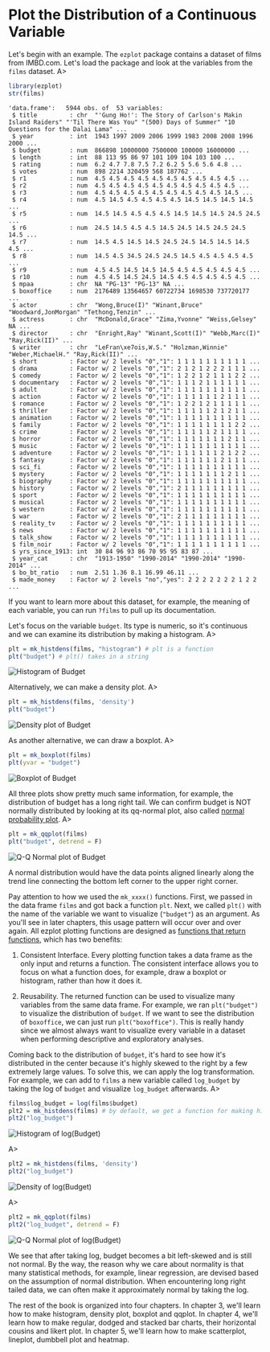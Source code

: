 # Plot the Distribution of a Continuous Variable

Let's begin with an example. The `ezplot` package contains a dataset of films from IMBD.com. Let's load the package and look at the variables from the `films` dataset.
A>

```r
library(ezplot)
str(films)
```

```
'data.frame':	5944 obs. of  53 variables:
 $ title         : chr  "'Gung Ho!': The Story of Carlson's Makin Island Raiders" "'Til There Was You" "(500) Days of Summer" "10 Questions for the Dalai Lama" ...
 $ year          : int  1943 1997 2009 2006 1999 1983 2008 2008 1996 2000 ...
 $ budget        : num  866898 10000000 7500000 100000 16000000 ...
 $ length        : int  88 113 95 86 97 101 109 104 103 100 ...
 $ rating        : num  6.2 4.7 7.8 7.5 7.2 6.2 5 5.6 5.6 4.8 ...
 $ votes         : num  898 2214 320459 568 187762 ...
 $ r1            : num  4.5 4.5 4.5 4.5 4.5 4.5 4.5 4.5 4.5 4.5 ...
 $ r2            : num  4.5 4.5 4.5 4.5 4.5 4.5 4.5 4.5 4.5 4.5 ...
 $ r3            : num  4.5 4.5 4.5 4.5 4.5 4.5 4.5 4.5 4.5 14.5 ...
 $ r4            : num  4.5 14.5 4.5 4.5 4.5 4.5 14.5 14.5 14.5 14.5 ...
 $ r5            : num  14.5 14.5 4.5 4.5 4.5 14.5 14.5 14.5 24.5 24.5 ...
 $ r6            : num  24.5 14.5 4.5 4.5 14.5 24.5 14.5 24.5 24.5 14.5 ...
 $ r7            : num  14.5 4.5 14.5 14.5 24.5 24.5 14.5 14.5 14.5 4.5 ...
 $ r8            : num  14.5 4.5 34.5 24.5 24.5 14.5 4.5 4.5 4.5 4.5 ...
 $ r9            : num  4.5 4.5 14.5 14.5 14.5 4.5 4.5 4.5 4.5 4.5 ...
 $ r10           : num  4.5 4.5 14.5 24.5 14.5 4.5 4.5 4.5 4.5 4.5 ...
 $ mpaa          : chr  NA "PG-13" "PG-13" NA ...
 $ boxoffice     : num  2176489 13564657 60722734 1698530 737720177 ...
 $ actor         : chr  "Wong,Bruce(I)" "Winant,Bruce" "Woodward,JonMorgan" "Tethong,Tenzin" ...
 $ actress       : chr  "McDonald,Grace" "Zima,Yvonne" "Weiss,Gelsey" NA ...
 $ director      : chr  "Enright,Ray" "Winant,Scott(I)" "Webb,Marc(I)" "Ray,Rick(II)" ...
 $ writer        : chr  "LeFran\xe7ois,W.S." "Holzman,Winnie" "Weber,MichaelH." "Ray,Rick(II)" ...
 $ short         : Factor w/ 2 levels "0","1": 1 1 1 1 1 1 1 1 1 1 ...
 $ drama         : Factor w/ 2 levels "0","1": 2 1 2 1 2 2 2 1 1 1 ...
 $ comedy        : Factor w/ 2 levels "0","1": 1 2 2 1 2 1 1 1 2 2 ...
 $ documentary   : Factor w/ 2 levels "0","1": 1 1 1 2 1 1 1 1 1 1 ...
 $ adult         : Factor w/ 2 levels "0","1": 1 1 1 1 1 1 1 1 1 1 ...
 $ action        : Factor w/ 2 levels "0","1": 1 1 1 1 1 1 2 1 1 1 ...
 $ romance       : Factor w/ 2 levels "0","1": 1 2 2 1 2 1 1 1 1 1 ...
 $ thriller      : Factor w/ 2 levels "0","1": 1 1 1 1 1 2 1 2 1 1 ...
 $ animation     : Factor w/ 2 levels "0","1": 1 1 1 1 1 1 1 1 1 1 ...
 $ family        : Factor w/ 2 levels "0","1": 1 1 1 1 1 1 1 1 2 2 ...
 $ crime         : Factor w/ 2 levels "0","1": 1 1 1 1 1 2 1 1 1 1 ...
 $ horror        : Factor w/ 2 levels "0","1": 1 1 1 1 1 1 1 2 1 1 ...
 $ music         : Factor w/ 2 levels "0","1": 1 1 1 1 1 1 1 1 1 1 ...
 $ adventure     : Factor w/ 2 levels "0","1": 1 1 1 1 1 1 2 1 2 2 ...
 $ fantasy       : Factor w/ 2 levels "0","1": 1 1 1 1 1 1 2 1 1 1 ...
 $ sci_fi        : Factor w/ 2 levels "0","1": 1 1 1 1 1 1 1 1 1 1 ...
 $ mystery       : Factor w/ 2 levels "0","1": 1 1 1 1 1 1 1 2 1 1 ...
 $ biography     : Factor w/ 2 levels "0","1": 1 1 1 1 1 1 1 1 1 1 ...
 $ history       : Factor w/ 2 levels "0","1": 2 1 1 1 1 1 1 1 1 1 ...
 $ sport         : Factor w/ 2 levels "0","1": 1 1 1 1 1 1 1 1 1 1 ...
 $ musical       : Factor w/ 2 levels "0","1": 1 1 1 1 1 1 1 1 1 1 ...
 $ western       : Factor w/ 2 levels "0","1": 1 1 1 1 1 1 1 1 1 1 ...
 $ war           : Factor w/ 2 levels "0","1": 2 1 1 1 1 1 1 1 1 1 ...
 $ reality_tv    : Factor w/ 2 levels "0","1": 1 1 1 1 1 1 1 1 1 1 ...
 $ news          : Factor w/ 2 levels "0","1": 1 1 1 1 1 1 1 1 1 1 ...
 $ talk_show     : Factor w/ 2 levels "0","1": 1 1 1 1 1 1 1 1 1 1 ...
 $ film_noir     : Factor w/ 2 levels "0","1": 1 1 1 1 1 1 1 1 1 1 ...
 $ yrs_since_1913: int  30 84 96 93 86 70 95 95 83 87 ...
 $ year_cat      : chr  "1913-1950" "1990-2014" "1990-2014" "1990-2014" ...
 $ bo_bt_ratio   : num  2.51 1.36 8.1 16.99 46.11 ...
 $ made_money    : Factor w/ 2 levels "no","yes": 2 2 2 2 2 2 2 1 2 2 ...
```

If you want to learn more about this dataset, for example, the meaning of each variable, you can run `?films` to pull up its documentation. 

Let's focus on the variable `budget`. Its type is numeric, so it's continuous and we can examine its distribution by making a histogram.
A>

```r
plt = mk_histdens(films, "histogram") # plt is a function
plt("budget") # plt() takes in a string
```

![Histogram of Budget](images/hist_budget-1.png)

Alternatively, we can make a density plot.
A>

```r
plt = mk_histdens(films, 'density') 
plt("budget") 
```

![Density plot of Budget](images/density_budget-1.png)

As another alternative, we can draw a boxplot.
A>

```r
plt = mk_boxplot(films) 
plt(yvar = "budget") 
```

![Boxplot of Budget](images/box_budget-1.png)

All three plots show pretty much same information, for example, the distribution of budget has a long right tail. We can confirm budget is NOT normally distributed by looking at its qq-normal plot, also called [normal probability plot](https://en.wikipedia.org/wiki/Normal_probability_plot). 
A>

```r
plt = mk_qqplot(films) 
plt("budget", detrend = F) 
```

![Q-Q Normal plot of Budget](images/qq_budget-1.png)

A normal distribution would have the data points aligned linearly along the 
trend line connecting the bottom left corner to the upper right corner. 

Pay attention to how we used the `mk_xxxx()` functions. First, we passed in
the data frame `films` and got back a function `plt`. Next, we called 
`plt()` with the name of the variable we want to visualize (`"budget"`) as an
argument. As you'll see in later chapters, this usage pattern will occur over 
and over again. All ezplot plotting functions are designed as [functions that return functions](http://masterr.org/r/functions-that-return-functions/), which has two 
benefits: 

1. Consistent Interface. Every plotting function takes a data frame as the only
input and returns a function. The consistent interface allows you to focus on 
what a function does, for example, draw a boxplot or histogram, rather than how 
it does it. 

2. Reusability. The returned function can be used to visualize many variables 
from the same data frame. For example, we ran `plt("budget")` to visualize
the distribution of `budget`. If we want to see the distribution of `boxoffice`,
we can just run `plt("boxoffice")`. This is really handy since we almost always 
want to visualize every variable in a dataset when performing descriptive and
exploratory analyses. 

Coming back to the distribution of `budget`, it's hard to see how it's 
distributed in the center because it's highly skewed to the right by a few 
extremely large values. To solve this, we can apply the log transformation. 
For example, we can add to `films` a new variable called `log_budget` by 
taking the log of `budget` and visualize `log_budget` afterwards.
A>

```r
films$log_budget = log(films$budget)
plt2 = mk_histdens(films) # by default, we get a function for making histograms
plt2("log_budget")
```

![Histogram of log(Budget)](images/hist_log_budget-1.png)

A>

```r
plt2 = mk_histdens(films, 'density')
plt2("log_budget")
```

![Density of log(Budget)](images/density_log_budget-1.png)

A>

```r
plt2 = mk_qqplot(films)
plt2("log_budget", detrend = F)
```

![Q-Q Normal plot of log(Budget)](images/qq_log_budget-1.png)

We see that after taking log, budget becomes a bit left-skewed and is still
not normal. By the way, the reason why we care about normality is that many 
statistical methods, for example, linear regression, are devised based on the 
assumption of normal distribution. When encountering long right tailed data, 
we can often make it approximately normal by taking the log. 

The rest of the book is organized into four chapters. In chapter 3, we'll learn
how to make histogram, density plot, boxplot and qqplot. In chapter 4, we'll 
learn how to make regular, dodged and stacked bar charts, their horizontal
cousins and likert plot. In chapter 5, we'll learn how to make scatterplot, 
lineplot, dumbbell plot and heatmap.

